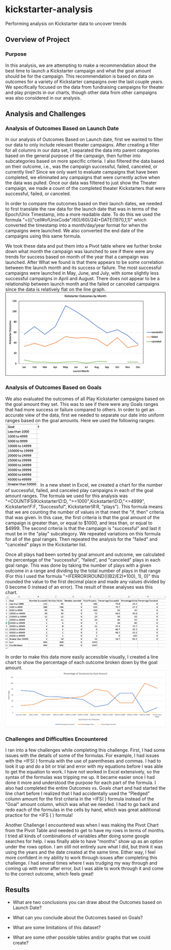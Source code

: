 # kickstarter-analysis
Performing analysis on Kickstarter data to uncover trends 

## Overview of Project

### Purpose
In this analysis, we are attempting to make a recommendation about the best time to launch a Kickstarter campaign and what the goal amount should be for the campaign. This recommendation is based on data on outcomes for a variety of Kickstarter campaigns over the last couple years. We specifically focused on the data from fundraising campaigns for theater and play projects in our charts, though other data from other campaigns was also considered in our analysis.

## Analysis and Challenges

### Analysis of Outcomes Based on Launch Date
In our analysis of Outcomes Based on Launch date, first we wanted to filter our data to only include relevant theater campaigns.  After creating a filter for all columns in our data set, I separated the data into parent categories based on the general purpose of the campaign, then further into subcategories based on more specific criteria. I also filtered the data based on their outcome, i.e., was the campaign successful, failed, canceled, or currently live? Since we only want to evaluate campaigns that have been completed, we eliminated any campaigns that were currently active when the data was pulled. Once our data was filtered to just show the Theater campaign, we made a count of the completed theater Kickstarters that were successful, failed, or canceled. 

In order to compare the outcomes based on their launch dates, we needed to first translate the raw data for the launch date that was in terms of the Epoch/Unix Timestamp, into a more readable date. To do this we used the formula "=((("cell#ofUnixCode"/60)/60)/24)+DATE(1970,1,1)" which converted the timestamp into a month/day/year format for when the campaigns were launched. We also converted the end date of the campaigns using this same formula. 

We took these data and put them into a Pivot table where we further broke down what month the campaign was launched to see if there were any trends for success based on month of the year that a campaign was launched. After What we found is that there appears to be some correlation between the launch month and its success or failure. The most successful campaigns were launched in May, June, and July, with some slightly less successful campaigns in April and August. There does not appear to be a relationship between launch month and the failed or canceled campaigns since the data is relatively flat on the line graph. ![Theater Outcomes vs. Launch](/Theater_Outcomes_vs_Launch.png)

### Analysis of Outcomes Based on Goals
We also evaluated the outcomes of all Play Kickstarter campaigns based on the goal amount they set. This was to see if there were any Goals ranges that had more success or failure compared to others. In order to get an accurate view of the data, first we needed to separate our date into uniform ranges based on the goal amounts. Here we used the following ranges:
 ![Goal Range Values](/GoalRanges.png)
In a new sheet in Excel, we created a chart for the number of successful, failed, and canceled play campaigns in each of the goal amount ranges. The formula we used for this analysis was "=COUNTIFS(Kickstarter!$D:$D, ">=1000",Kickstarter!$D:$D,"<=4999", Kickstarter!$F:$F, "Successful", Kickstarter!$R:$R, "plays"). This formula means that we are counting the number of values in that meet the "if, then" criteria that was given. In this case, the first criteria is that the goal amount of the campaign is greater than, or equal to $1000, and less than, or equal to $4999. The second criteria is that the campaign is "successful" and last it must be in the "play" subcategory. We repeated variations on this formula for all of the goal ranges. Then repeated the analysis for the "failed" and "canceled" plays in the Kickstarter list. 

Once all plays had been sorted by goal amount and outcome, we calculated the percentage of the "successful", "failed", and "canceled" plays in each goal range. This was done by taking the number of plays with a given outcome in a range and dividing by the total number of plays in that range (For this I used the formula "=IFERROR(ROUND(((B2/E2)*100), 1), 0)" this rounded the value to the first decimal place and made any values divided by 0 become 0 instead of an error). The result of these analyses was this chart.
![Goals vs. Outcomes Chart](/Goals_vs_Outcomes_Chart.png)

In order to make this data more easily accessible visually, I created a line chart to show the percentage of each outcome broken down by the goal amount. 
![Outcomes by Goal](/Outcomes_vs_Goals.png)



### Challenges and Difficulties Encountered
I ran into a few challenges while completing this challenge. First, I had some issues with the details of some of the formulas. For example, I had issues with the =IFS( ) formula with the use of parentheses and commas. I had to look it up and do a bit or trial and error with my equations before I was able to get the equation to work. I have not worked in Excel extensively, so the syntax of the formulas was tripping me up. It became easier once I had done it more and understood the purpose for each part of the formula. 
I also had completed the entire Outcomes vs. Goals chart and had started the line chart before I realized that I had accidentally used the "Pledged" column amount for the first criteria in the =IFS( ) formula instead of the "Goal" amount column, which was what we needed. I had to go back and redo each of the formulas in the cells by hand, which was great additional practice for the =IFS ( ) formula! 

Another Challenge I encountered was when I was making the Pivot Chart from the Pivot Table and needed to get to have my rows in terms of months. I tried all kinds of combinations of variables after doing some google searches for help. I was finally able to have "months" show up as an option under the rows option. I am still not entirely sure what I did, but think it was using the years and the date created at the same time. Either way, I feel more confident in my ability to work through issues after completing this challenge. I had several times where I was trudging my way through and coming up with error after error, but I was able to work through it and come to the correct outcome, which feels great!


## Results

- What are two conclusions you can draw about the Outcomes based on Launch Date?

- What can you conclude about the Outcomes based on Goals?

- What are some limitations of this dataset?

- What are some other possible tables and/or graphs that we could create?
